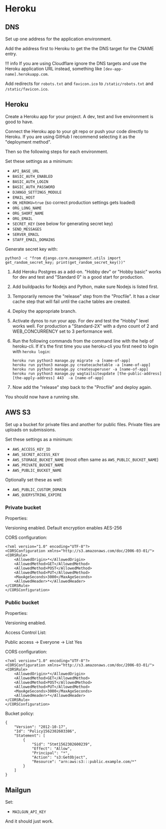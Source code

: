 # Heroku

## DNS

Set up one address for the application environment.

Add the address first to Heroku to get the the DNS target for the CNAME entry.

!!! info
    If you are using Cloudflare ignore the DNS targets and use the Heroku application URL instead, something like `[dev-app-name].herokuapp.com`.

Add redirects for `robots.txt` and `favicon.ico` to `/static/robots.txt` and `/static/favicon.ico`.

## Heroku

Create a Heroku app for your project. A dev, test and live environment is good to have.

Connect the Heroku app to your git repo or push your code directly to Heroku. If you are using GitHub I recommend selecting it as the "deployment method".

Then so the following steps for each environment.

Set these settings as a minimum:

* `API_BASE_URL`
* `BASIC_AUTH_ENABLED`
* `BASIC_AUTH_LOGIN`
* `BASIC_AUTH_PASSWORD`
* `DJANGO_SETTINGS_MODULE`
* `EMAIL_HOST`
* `ON_HEROKU=true` (so correct production settings gets loaded)
* `ORG_LONG_NAME`
* `ORG_SHORT_NAME`
* `ORG_EMAIL`
* `SECRET_KEY` (see below for generating secret key)
* `SEND_MESSAGES`
* `SERVER_EMAIL`
* `STAFF_EMAIL_DOMAINS`

Generate secret key with:

```console
python3 -c "from django.core.management.utils import get_random_secret_key; print(get_random_secret_key())"
```

1. Add Heroku Postgres as a add-on. "Hobby dev" or "Hobby basic" works for dev and test and "Standard 0" is a good start for production.
2. Add buildpacks for Nodejs and Python, make sure Nodejs is listed first.
3. Temporarily remove the "release" step from the "Procfile". It has a clear cache step that will fail until the cache tables are created.
4. Deploy the appropriate branch.
5. Activate dynos to run your app. For dev and test the "Hobby" level works well. For production a "Standard-2X" with a dyno count of 2 and WEB\_CONCURRENCY set to 3 performance well.
6. Run the following commands from the command line with the help of heroku-cli. If it's the first time you use heroku-cli you first need to login with `heroku login`:

    ```console
    heroku run python3 manage.py migrate -a [name-of-app]
    heroku run python3 manage.py createcachetable -a [name-of-app]
    heroku run python3 manage.py createsuperuser -a [name-of-app]
    heroku run python3 manage.py wagtailsiteupdate [the-public-address] [the-apply-address] 443  -a [name-of-app]
    ```

7. Now add the "release" step back to the "Procfile" and deploy again.

You should now have a running site.

## AWS S3

Set up a bucket for private files and another for public files. Private files are uploads on submissions.

Set these settings as a minimum:

* `AWS_ACCESS_KEY_ID`
* `AWS_SECRET_ACCESS_KEY`
* `AWS_STORAGE_BUCKET_NAME` (most often same as `AWS_PUBLIC_BUCKET_NAME`)
* `AWS_PRIVATE_BUCKET_NAME`
* `AWS_PUBLIC_BUCKET_NAME`

Optionally set these as well:

* `AWS_PUBLIC_CUSTOM_DOMAIN`
* `AWS_QUERYSTRING_EXPIRE`

### Private bucket

Properties:

Versioning enabled. Default encryption enables AES-256

CORS configuration:

```text
<?xml version="1.0" encoding="UTF-8"?>
<CORSConfiguration xmlns="http://s3.amazonaws.com/doc/2006-03-01/">
<CORSRule>
    <AllowedOrigin>*</AllowedOrigin>
    <AllowedMethod>GET</AllowedMethod>
    <AllowedMethod>POST</AllowedMethod>
    <AllowedMethod>PUT</AllowedMethod>
    <MaxAgeSeconds>3000</MaxAgeSeconds>
    <AllowedHeader>*</AllowedHeader>
</CORSRule>
</CORSConfiguration>
```

### Public bucket

Properties:

Versioning enabled.

Access Control List:

Public access -&gt; Everyone -&gt; List Yes

CORS configuration:

```text
<?xml version="1.0" encoding="UTF-8"?>
<CORSConfiguration xmlns="http://s3.amazonaws.com/doc/2006-03-01/">
<CORSRule>
    <AllowedOrigin>*</AllowedOrigin>
    <AllowedMethod>GET</AllowedMethod>
    <AllowedMethod>POST</AllowedMethod>
    <AllowedMethod>PUT</AllowedMethod>
    <MaxAgeSeconds>3000</MaxAgeSeconds>
    <AllowedHeader>*</AllowedHeader>
</CORSRule>
</CORSConfiguration>
```

Bucket policy:

```text
{
    "Version": "2012-10-17",
    "Id": "Policy1562302603386",
    "Statement": [
        {
            "Sid": "Stmt1562302600239",
            "Effect": "Allow",
            "Principal": "*",
            "Action": "s3:GetObject",
            "Resource": "arn:aws:s3:::public.example.com/*"
        }
    ]
}
```

## Mailgun

Set:

* `MAILGUN_API_KEY`

And it should just work.

